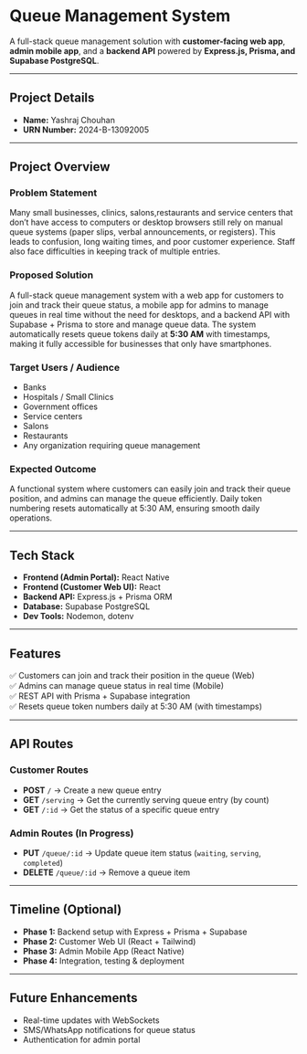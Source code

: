 # Queue Management System

A full-stack queue management solution with **customer-facing web app**, **admin mobile app**, and a **backend API** powered by **Express.js, Prisma, and Supabase PostgreSQL**.

---

## Project Details

- **Name:** Yashraj Chouhan  
- **URN Number:** 2024-B-13092005  

---

## Project Overview

### Problem Statement  
Many small businesses, clinics, salons,restaurants and service centers that don’t have access to computers or desktop browsers still rely on manual queue systems (paper slips, verbal announcements, or registers). This leads to confusion, long waiting times, and poor customer experience. Staff also face difficulties in keeping track of multiple entries. 

### Proposed Solution  
A full-stack queue management system with a web app for customers to join and track their queue status, a mobile app for admins to manage queues in real time without the need for desktops, and a backend API with Supabase + Prisma to store and manage queue data. The system automatically resets queue tokens daily at **5:30 AM** with timestamps, making it fully accessible for businesses that only have smartphones. 

### Target Users / Audience  
- Banks  
- Hospitals / Small Clinics 
- Government offices  
- Service centers
- Salons
- Restaurants
- Any organization requiring queue management  

### Expected Outcome  
A functional system where customers can easily join and track their queue position, and admins can manage the queue efficiently. Daily token numbering resets automatically at 5:30 AM, ensuring smooth daily operations.  

---

## Tech Stack

- **Frontend (Admin Portal):** React Native
- **Frontend (Customer Web UI):** React 
- **Backend API:** Express.js + Prisma ORM  
- **Database:** Supabase PostgreSQL  
- **Dev Tools:** Nodemon, dotenv  

---

## Features

✅ Customers can join and track their position in the queue (Web)  
✅ Admins can manage queue status in real time (Mobile)  
✅ REST API with Prisma + Supabase integration  
✅ Resets queue token numbers daily at 5:30 AM (with timestamps)  

---

## API Routes

### Customer Routes
- **POST** `/` → Create a new queue entry  
- **GET** `/serving` → Get the currently serving queue entry (by count)  
- **GET** `/:id` → Get the status of a specific queue entry  

### Admin Routes (In Progress)
- **PUT** `/queue/:id` → Update queue item status (`waiting`, `serving`, `completed`)  
- **DELETE** `/queue/:id` → Remove a queue item  

---

## Timeline (Optional)

- **Phase 1:** Backend setup with Express + Prisma + Supabase  
- **Phase 2:** Customer Web UI (React + Tailwind)  
- **Phase 3:** Admin Mobile App (React Native)  
- **Phase 4:** Integration, testing & deployment  

---

## Future Enhancements

- Real-time updates with WebSockets  
- SMS/WhatsApp notifications for queue status  
- Authentication for admin portal  